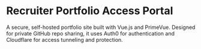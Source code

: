 # Recruiter Portfolio Access Portal

A secure, self-hosted portfolio site built with Vue.js and PrimeVue. Designed for private GitHub repo sharing, it uses Auth0 for authentication and Cloudflare for access tunneling and protection.
